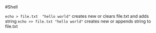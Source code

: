 #Shell 

`echo > file.txt  "hello world"` creates new or clears file.txt and adds string
`echo >> file.txt "hello world"` creates new or appends string to file.txt